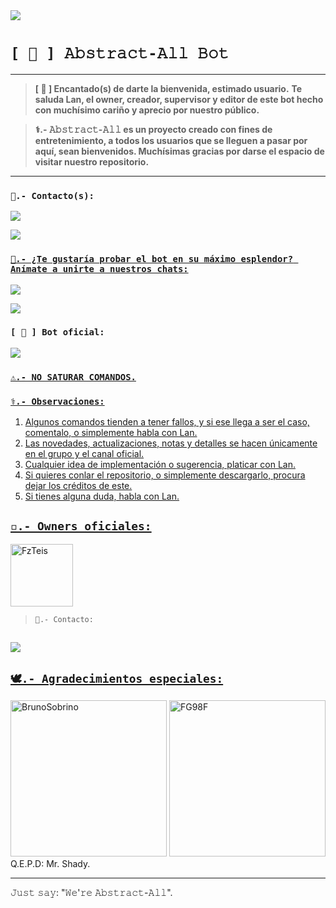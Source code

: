 <img src="https://telegra.ph/file/76d4b79df32829d0afd5d.jpg"/>

# `[ 💠 ] 𝙰𝚋𝚜𝚝𝚛𝚊𝚌𝚝-𝙰𝚕𝚕 𝙱𝚘𝚝` 
------------------

> **[ 💠 ] Encantado(s) de darte la bienvenida, estimado usuario.**
>  __Te saluda Lan, el owner, creador, supervisor y editor de este bot hecho con muchísimo cariño y aprecio por nuestro público.__

> __⚕️.- 𝙰𝚋𝚜𝚝𝚛𝚊𝚌𝚝-𝙰𝚕𝚕 es un proyecto creado con fines de entretenimiento, a todos los usuarios que se lleguen a pasar por aquí, sean bienvenidos. Muchísimas gracias por darse el espacio de visitar nuestro repositorio.__
------------------

### `💠.- Contacto(s):`

<a href="https://wa.me/5215534215245?text=Hola,+Lan.&type=phone_number&app_absent=0" target="blank"><img src="https://img.shields.io/badge/ඞ 𝐿.𝐴𝑛 ༆-5f1da2?style=for-the-badge&logo=whatsapp&logoColor==white" />

<a href="https://www.instagram.com/lansg___/&type=phone_number&app_absent=0" target="blank"><img src="https://img.shields.io/badge/ඞ 𝐿.𝐴𝑛 ༆-e363e3?style=for-the-badge&logo=instagram&logoColor==white" />

### `🔹.- ¿Te gustaría probar el bot en su máximo esplendor? Anímate a unirte a nuestros chats:`

<a href="https://chat.whatsapp.com/CN3YieShy2S3LnVRJ7aPPM" target="blank"><img src="https://img.shields.io/badge/Grupo Oficial_(Es).-5fb6e3?style=for-the-badge&logo=whatsapp&logoColor=white" /></a>

<a href="https://whatsapp.com/channel/0029VagXmJ1Id7nU2BonZ22L" target="blank"><img src="https://img.shields.io/badge/Canal de WhatsApp Oficial._-6a6ae5?style=for-the-badge&logo=whatsapp&logoColor=white" /></a>

### `[ 🔱 ] Bot oficial:`

<a href="https://wa.me/12502890430?text=.funcas&type=phone_number&app_absent=0" target="blank"><img src="https://img.shields.io/badge/𝙸'𝚖://𝙰𝚋𝚜𝚝𝚛𝚊𝚌𝚝-𝙰𝚕𝚕.-481eaa?style=for-the-badge&logo=whatsapp&logoColor=white" />

### `⚠️.- NO SATURAR COMANDOS.`

### `⚕️.- Observaciones:`
1. Algunos comandos tienden a tener fallos, y si ese llega a ser el caso, comentalo, o simplemente habla con Lan.
2. Las novedades, actualizaciones, notas y detalles se hacen únicamente en el grupo y el canal oficial.
3. Cualquier idea de implementación o sugerencia, platicar con Lan.
4. Si quieres conlar el repositorio, o simplemente descargarlo, procura dejar los créditos de este.
5. Si tienes alguna duda, habla con Lan.

## `◽.- Owners oficiales:` 
<a href="https://github.com/FzTeis"><img src="https://github.com/FzTeis.png" width="100" height="100" alt="FzTeis"/></a>
> `💠.- Contacto:`
## <a href="https://wa.me/5212431268546?text=Tesis,+chupame+el+pitote+jajdkakdksls&type=phone_number&app_absent=0" target="blank"><img src="https://img.shields.io/badge/` I'm Fz. ~⁩-481eaa?style=for-the-badge&logo=whatsapp&logoColor=white" />


## `🕊️.- Agradecimientos especiales:` 
<a href="https://github.com/BrunoSobrino"><img src="https://github.com/BrunoSobrino.png" width="250" height="250" alt="BrunoSobrino"/></a>
<a href="https://github.com/FG98F"><img src="https://github.com/FG98F.png" width="250" height="250" alt="FG98F"/></a>
Q.E.P.D: Mr. Shady.

------------------

𝙹𝚞𝚜𝚝 𝚜𝚊𝚢: "𝚆𝚎'𝚛𝚎 𝙰𝚋𝚜𝚝𝚛𝚊𝚌𝚝-𝙰𝚕𝚕".
